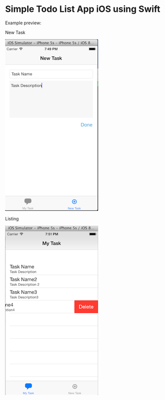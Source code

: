 Simple Todo List App iOS using Swift
===================================

Example preview:

New Task

![](https://github.com/rifki/SimpleTodoListApp/raw/master/new_task.png)

Listing

![](https://github.com/rifki/SimpleTodoListApp/raw/master/task_list.png)

